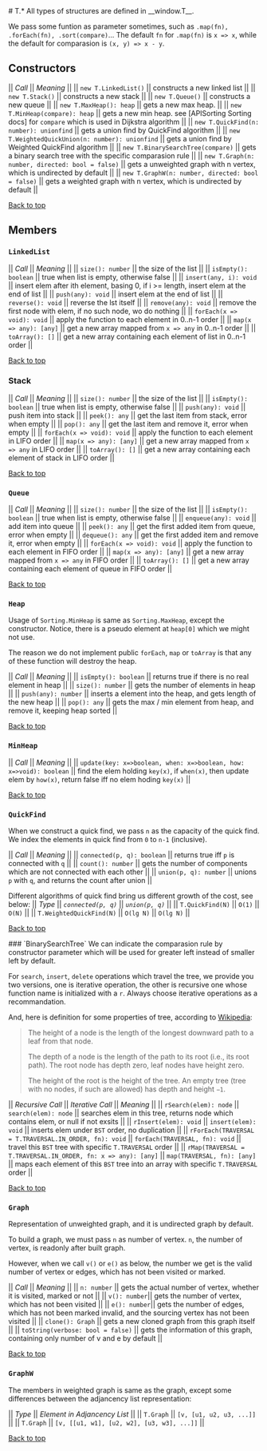 <a name="t" />
# T.*
All types of structures are defined in __window.T__.

We pass some funtion as parameter sometimes, such as `.map(fn), .forEach(fn), .sort(compare)`... The default `fn` for `.map(fn)` is `x => x`, while the default for comparasion is `(x, y) => x - y`.

## Constructors
|| *Call* || *Meaning* ||
|| `new T.LinkedList()` || constructs a new linked list ||
|| `new T.Stack()` || constructs a new stack ||
|| `new T.Queue()` || constructs a new queue ||
|| `new T.MaxHeap(): heap` || gets a new max heap. ||
|| `new T.MinHeap(compare): heap` || gets a new min heap. see [APISorting Sorting docs] for `compare` which is used in Dijkstra algorithm ||
|| `new T.QuickFind(n: number): unionfind` || gets a union find by QuickFind algorithm ||
|| `new T.WeightedQuickUnion(n: number): unionfind` || gets a union find by Weighted QuickFind algorithm ||
|| `new T.BinarySearchTree(compare)` || gets a binary search tree with the specific comparasion rule ||
|| `new T.Graph(n: number, directed: bool = false)` || gets a unweighted graph with n vertex, which is undirected by default ||
|| `new T.GraphW(n: number, directed: bool = false)` || gets a weighted graph with n vertex, which is undirected by default ||

[Back to top](#t)

## Members
### `LinkedList`
|| *Call* || *Meaning* ||
|| `size(): number` || the size of the list ||
|| `isEmpty(): boolean` || true when list is empty, otherwise false ||
|| `insert(any, i): void` || insert elem after ith element, basing 0, if i >= length, insert elem at the end of list ||
|| `push(any): void` || insert elem at the end of list ||
|| `reverse(): void` || reverse the lst itself ||
|| `remove(any): void` || remove the first node with elem, if no such node, wo do nothing ||
|| `forEach(x => void): void` || apply the function to each element in 0..n-1 order ||
|| `map(x => any): [any]` ||  get a new array mapped from `x => any` in 0..n-1 order ||
|| `toArray(): []` || get a new array containing each element of list in 0..n-1 order ||

[Back to top](#t)

### Stack
|| *Call* || *Meaning* ||
|| `size(): number` || the size of the list ||
|| `isEmpty(): boolean` || true when list is empty, otherwise false ||
|| `push(any): void` || push item into stack ||
|| `peek(): any` || get the last item from stack, error when empty ||
|| `pop(): any` || get the last item and remove it, error when empty ||
|| `forEach(x => void): void` || apply the function to each element in LIFO order ||
|| `map(x => any): [any]` ||  get a new array mapped from `x => any` in LIFO order ||
|| `toArray(): []` || get a new array containing each element of stack in LIFO order ||

[Back to top](#t)

### `Queue`
|| *Call* || *Meaning* ||
|| `size(): number` || the size of the list ||
|| `isEmpty(): boolean` || true when list is empty, otherwise false ||
|| `enqueue(any): void` || add item into queue ||
|| `peek(): any` || get the first added item from queue, error when empty ||
|| `dequeue(): any` || get the first added item and remove it, error when empty ||
|| `forEach(x => void): void` || apply the function to each element in FIFO order ||
|| `map(x => any): [any]` ||  get a new array mapped from `x => any` in FIFO order ||
|| `toArray(): []` || get a new array containing each element of queue in FIFO order ||

[Back to top](#t)

### `Heap`
Usage of `Sorting.MinHeap` is same as `Sorting.MaxHeap`, except the constructor. Notice, there is a pseudo element at `heap[0]` which we might not use.

The reason we do not implement public `forEach`, `map` or `toArray` is that any of these function will destroy the heap.

|| *Call* || *Meaning* ||
|| `isEmpty(): boolean` || returns true if there is no real element in heap ||
|| `size(): number` || gets the number of elements in heap ||
|| `push(any): number` || inserts a element into the heap, and gets length of the new heap ||
|| `pop(): any` || gets the max / min element from heap, and remove it, keeping heap sorted ||

[Back to top](#t)

### `MinHeap`
|| *Call* || *Meaning* ||
|| `update(key: x=>boolean, when: x=>boolean, how: x=>void): boolean` || find the elem holding `key(x)`, if `when(x)`, then update elem by `how(x)`, return false iff no elem hoding `key(x)` ||

[Back to top](#t)

### `QuickFind`
When we construct a quick find, we pass `n` as the capacity of the quick find. We index the elements in quick find from `0` to `n-1` (inclusive).

|| *Call* || *Meaning* ||
|| `connected(p, q): boolean` || returns true iff `p` is connected with `q` ||
|| `count(): number` || gets the number of components which are not connected with each other ||
|| `union(p, q): number` || unions `p` with `q`, and returns the count after union ||

Different algorithms of quick find bring us different growth of the cost, see below:
|| *Type* || *`connected(p, q)`* || *`union(p, q)`* ||
|| `T.QuickFind(N)` || `O(1)` || `O(N)` ||
|| `T.WeightedQuickFind(N)` || `O(lg N)` || `O(lg N)` ||

[Back to top](#t)

<a name="bst" />
### `BinarySearchTree`
We can indicate the comparasion rule by constructor parameter which will be used for greater left instead of smaller left by default.

For `search`, `insert`, `delete` operations which travel the tree, we provide you two versions, one is iterative operation, the other is recursive one whose function name is initialized with a `r`. Always choose iterative operations as a recommandation.

And, here is definition for some properties of tree, according to [Wikipedia](http://www.wikipedia.org):

> The height of a node is the length of the longest downward path to a leaf from that node. 
> 
> The depth of a node is the length of the path to its root (i.e., its root path). The root node has depth zero, leaf nodes have height zero.
> 
> The height of the root is the height of the tree. An empty tree (tree with no nodes, if such are allowed) has depth and height `−1`.

|| *Recursive Call* || *Iterative Call* || *Meaning* ||
|| `rSearch(elem): node` || `search(elem): node` || searches elem in this tree, returns node which contains elem, or null if not exsits ||
|| `rInsert(elem): void` || `insert(elem): void` || inserts elem under `BST` order, no duplication ||
|| `rForEach(TRAVERSAL = T.TRAVERSAL.IN_ORDER, fn): void` || `forEach(TRAVERSAL, fn): void` || travel this `BST` tree with specific `T.TRAVERSAL` order ||
|| `rMap(TRAVERSAL = T.TRAVERSAL.IN_ORDER, fn: x => any): [any]` || `map(TRAVERSAL, fn): [any]` || maps each element of this `BST` tree into an array with specific `T.TRAVERSAL` order ||

[Back to top](#t)

### `Graph`
Representation of unweighted graph, and it is undirected graph by default.

To build a graph, we must pass `n` as number of vertex. `n`, the number of vertex, is readonly after built graph.

However, when we call `v()` or `e()` as below, the number we get is the valid number of vertex or edges, which has not been visited or marked.

|| *Call* || *Meaning* ||
|| `n: number` || gets the actual number of vertex, whether it is visited, marked or not ||
|| `v(): number`|| gets the number of vertex, which has not been visited ||
|| `e(): number`|| gets the number of edges, which has not been marked invalid, and the sourcing vertex has not been visited ||
|| `clone(): Graph` || gets a new cloned graph from this graph itself ||
|| `toString(verbose: bool = false)` || gets the information of this graph, containing only number of v and e by default ||

[Back to top](#t)

### `GraphW`
The members in weighted graph is same as the graph, except some differences between the adjancency list representation:

|| *Type* || *Element in Adjancency List* ||
|| `T.Graph` || `[v, [u1, u2, u3, ...]]` ||
|| `T.Graph` || `[v, [[u1, w1], [u2, w2], [u3, w3], ...]]` ||

[Back to top](#t)